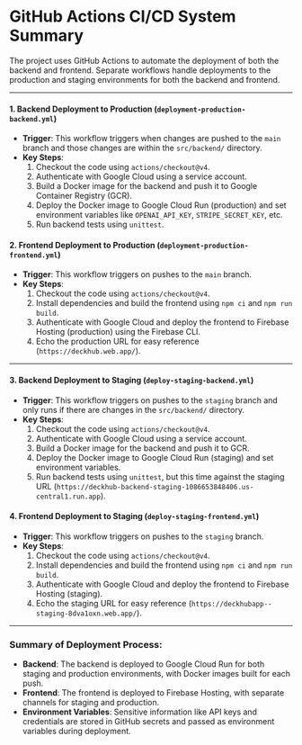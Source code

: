 # GitHub Actions CI/CD System Summary

The project uses GitHub Actions to automate the deployment of both the backend and frontend. Separate workflows handle deployments to the production and staging environments for both the backend and frontend.

---

#### 1. **Backend Deployment to Production** (`deployment-production-backend.yml`)

- **Trigger**: This workflow triggers when changes are pushed to the `main` branch and those changes are within the `src/backend/` directory.
- **Key Steps**:
  1. Checkout the code using `actions/checkout@v4`.
  2. Authenticate with Google Cloud using a service account.
  3. Build a Docker image for the backend and push it to Google Container Registry (GCR).
  4. Deploy the Docker image to Google Cloud Run (production) and set environment variables like `OPENAI_API_KEY`, `STRIPE_SECRET_KEY`, etc.
  5. Run backend tests using `unittest`.

#### 2. **Frontend Deployment to Production** (`deployment-production-frontend.yml`)

- **Trigger**: This workflow triggers on pushes to the `main` branch.
- **Key Steps**:
  1. Checkout the code using `actions/checkout@v4`.
  2. Install dependencies and build the frontend using `npm ci` and `npm run build`.
  3. Authenticate with Google Cloud and deploy the frontend to Firebase Hosting (production) using the Firebase CLI.
  4. Echo the production URL for easy reference (`https://deckhub.web.app/`).

---

#### 3. **Backend Deployment to Staging** (`deploy-staging-backend.yml`)

- **Trigger**: This workflow triggers on pushes to the `staging` branch and only runs if there are changes in the `src/backend/` directory.
- **Key Steps**:
  1. Checkout the code using `actions/checkout@v4`.
  2. Authenticate with Google Cloud using a service account.
  3. Build a Docker image for the backend and push it to GCR.
  4. Deploy the Docker image to Google Cloud Run (staging) and set environment variables.
  5. Run backend tests using `unittest`, but this time against the staging URL (`https://deckhub-backend-staging-1086653848406.us-central1.run.app`).

#### 4. **Frontend Deployment to Staging** (`deploy-staging-frontend.yml`)

- **Trigger**: This workflow triggers on pushes to the `staging` branch.
- **Key Steps**:
  1. Checkout the code using `actions/checkout@v4`.
  2. Install dependencies and build the frontend using `npm ci` and `npm run build`.
  3. Authenticate with Google Cloud and deploy the frontend to Firebase Hosting (staging).
  4. Echo the staging URL for easy reference (`https://deckhubapp--staging-8dva1oxn.web.app/`).

---

### Summary of Deployment Process:
- **Backend**: The backend is deployed to Google Cloud Run for both staging and production environments, with Docker images built for each push.
- **Frontend**: The frontend is deployed to Firebase Hosting, with separate channels for staging and production.
- **Environment Variables**: Sensitive information like API keys and credentials are stored in GitHub secrets and passed as environment variables during deployment.
